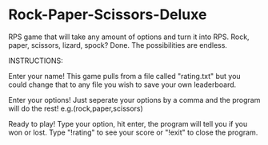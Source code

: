 # Rock-Paper-Scissors-Deluxe
RPS game that will take any amount of options and turn it into RPS. Rock, paper, scissors, lizard, spock? Done. The possibilities are endless.


INSTRUCTIONS:

Enter your name! This game pulls from a file called "rating.txt" but you could change that to any file you wish to save your own leaderboard.

Enter your options! Just seperate your options by a comma and the program will do the rest! e.g.(rock,paper,scissors)

Ready to play! Type your option, hit enter, the program will tell you if you won or lost. Type "!rating" to see your score or "!exit" to close the program.

